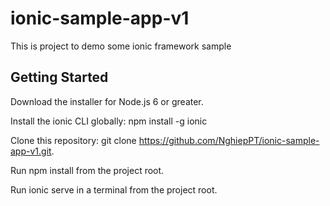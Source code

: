 # ionic-sample-app-v1
This is project to demo some ionic framework sample
## Getting Started

Download the installer for Node.js 6 or greater.

Install the ionic CLI globally: npm install -g ionic

Clone this repository: git clone https://github.com/NghiepPT/ionic-sample-app-v1.git.

Run npm install from the project root.

Run ionic serve in a terminal from the project root.


